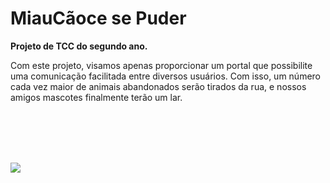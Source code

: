 # MiauCãoce se Puder


**Projeto de TCC do segundo ano.**


Com este projeto, visamos apenas proporcionar um portal que possibilite uma comunicação facilitada entre diversos usuários. Com isso, um número cada vez maior de animais abandonados serão tirados da rua, e nossos amigos mascotes finalmente terão um lar.

<br /> <br /> <br /> <br />

<img src="https://user-images.githubusercontent.com/48127848/69908506-b7ba1000-13c9-11ea-8627-6bfc721394fa.png" />
